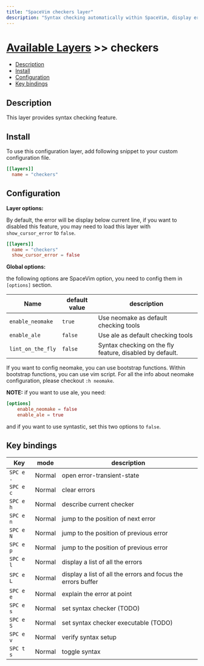 ```yaml
---
title: "SpaceVim checkers layer"
description: "Syntax checking automatically within SpaceVim, display error on the sign column and statusline."
---
```


# [Available Layers](../) >> checkers

<!-- vim-markdown-toc GFM -->

- [Description](#description)
- [Install](#install)
- [Configuration](#configuration)
- [Key bindings](#key-bindings)

<!-- vim-markdown-toc -->

## Description

This layer provides syntax checking feature.

## Install

To use this configuration layer, add following snippet to your custom configuration file.

```toml
[[layers]]
  name = "checkers"
```

## Configuration

**Layer options:**

By default, the error will be display below current line, if you want to disabled this
feature, you may need to load this layer with `show_cursor_error` to `false`.

```toml
[[layers]]
  name = "checkers"
  show_cursor_error = false
```

**Global options:**

the following options are SpaceVim option, you need to config them in `[options]` section.

| Name              | default value | description                                              |
| ----------------- | ------------- | -------------------------------------------------------- |
| `enable_neomake`  | `true`        | Use neomake as default checking tools                    |
| `enable_ale`      | `false`       | Use ale as default checking tools                        |
| `lint_on_the_fly` | `false`       | Syntax checking on the fly feature, disabled by default. |

If you want to config neomake, you can use bootstrap functions. Within bootstrap functions,
you can use vim script. For all the info about neomake configuration, please checkout `:h neomake`.

**NOTE:** if you want to use  ale, you need:

```toml
[options]
    enable_neomake = false
    enable_ale = true
```

and if you want to use syntastic, set this two options to `false`.

## Key bindings

| Key       | mode   | description                                                  |
| --------- | ------ | ------------------------------------------------------------ |
| `SPC e .` | Normal | open error-transient-state                                   |
| `SPC e c` | Normal | clear errors                                                 |
| `SPC e h` | Normal | describe current checker                                     |
| `SPC e n` | Normal | jump to the position of next error                           |
| `SPC e N` | Normal | jump to the position of previous error                       |
| `SPC e p` | Normal | jump to the position of previous error                       |
| `SPC e l` | Normal | display a list of all the errors                             |
| `SPC e L` | Normal | display a list of all the errors and focus the errors buffer |
| `SPC e e` | Normal | explain the error at point                                   |
| `SPC e s` | Normal | set syntax checker (TODO)                                    |
| `SPC e S` | Normal | set syntax checker executable (TODO)                         |
| `SPC e v` | Normal | verify syntax setup                                          |
| `SPC t s` | Normal | toggle syntax                                                |
